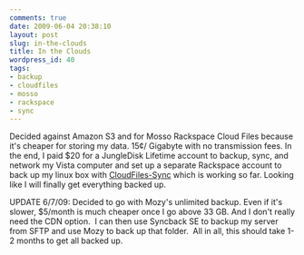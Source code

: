 ```yaml
---
comments: true
date: 2009-06-04 20:38:10
layout: post
slug: in-the-clouds
title: In the Clouds
wordpress_id: 40
tags:
- backup
- cloudfiles
- mosso
- rackspace
- sync
---
```


Decided against Amazon S3 and for Mosso Rackspace Cloud Files because it's cheaper for storing my data. 15¢/ Gigabyte with no transmission fees.  In the end, I paid $20 for a JungleDisk Lifetime account to backup, sync, and network my Vista computer and set up a separate Rackspace account to back up my linux box with [CloudFiles-Sync](http://code.google.com/p/cloudfiles-sync/wiki/Instructions) which is working so far.  Looking like I will finally get everything backed up.

UPDATE 6/7/09: Decided to go with Mozy's unlimited backup. Even if it's slower, $5/month is much cheaper once I go above 33 GB. And I don't really need the CDN option.  I can then use Syncback SE to backup my server from SFTP and use Mozy to back up that folder.  All in all, this should take 1-2 months to get all backed up.
